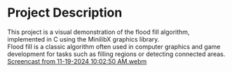 # Project Description

This project is a visual demonstration of the flood fill algorithm, implemented in C using the MinilibX graphics library.  
Flood fill is a classic algorithm often used in computer graphics and game development for tasks such as filling regions or detecting connected areas.
[Screencast from 11-19-2024 10:02:50 AM.webm](https://github.com/user-attachments/assets/71f23c13-7c64-428a-b232-b572e9f17241)

